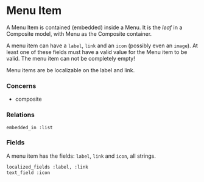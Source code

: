 Menu Item
=========

A Menu Item is contained (embedded) inside a Menu. It is the *leaf* in a Composite model, with Menu as the Composite container.

A menu item can have a `label`, `link` and an `icon` (possibly even an `image`). At least one of these fields must have a valid value for the Menu item to be valid. The menu item can not be completely empty!

Menu items are be localizable on the label and link.

### Concerns

-	composite

### Relations

`embedded_in :list`

### Fields

A menu item has the fields: `label`, `link` and `icon`, all strings.

```sh
localized_fields :label, :link
text_field :icon
```
